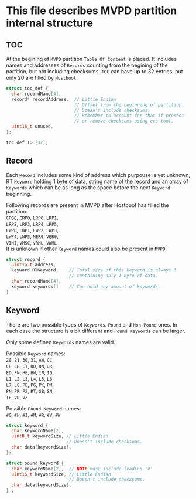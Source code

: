 # This file describes MVPD partition internal structure

## TOC
At the begining of `MVPD` partition `Table Of Content` is placed.
It includes names and addresses of `Records` counting from the begining
of the partition, but not including checksums.
`TOC` can have up to 32 entries, but only 20 are filled by `Hostboot`.

```cpp
struct toc_def {
  char recordName[4],
  record* recordAddress,  // Little Endian
                          // Offset from the beginning of partition.
                          // Doesn't include checksums.
                          // Remember to account for that if present
                          // or remove checksums using ecc tool.
  uint16_t unused,
};

toc_def TOC[32];
```

## Record
Each `Record` includes some kind of address which purpouse is yet unknown,
RT `Keyword` holding 1 byte of data, string name of the record
and an array of `Keywords` which can be as long as
the space before the next `Keyword` beginning.

Following records are present in MVPD after Hostboot has filled the partition:\
`CP00`, `CRP0`, `LRP0`, `LRP1`,\
`LRP2`, `LRP3`, `LRP4`, `LRP5`,\
`LWP0`, `LWP1`, `LWP2`, `LWP3`,\
`LWP4`, `LWP5`, `MER0`, `VER0`,\
`VINI`, `VMSC`, `VRML`, `VWML`\
It is unknown if other `Keyword` names could also be present in `MVPD`.

```cpp
struct record {
  uint16_t address,
  keyword RTKeyword,    // Total size of this keyword is always 3
                        // containing only 1 byte of data.
  char recordName[4],
  keyword keywords[]    // Can hold any amount of keywords.
}

```

## Keyword

There are two possible types of `Keywords`. `Pound` and `Non-Pound` ones.
In each case the structure is a bit different and `Pound Keywords` can be larger.

Only some defined `Keywords` names are valid.

Possible `Keyword` names:\
`20`, `21`, `30`, `31`, `AW`, `CC`,\
`CE`, `CH`, `CT`, `DD`, `DN`, `DR`,\
`ED`, `FN`, `HE`, `HW`, `IN`, `IQ`,\
`L1`, `L2`, `L3`, `L4`, `L5`, `L6`,\
`L7`, `L8`, `PB`, `PG`, `PK`, `PM`,\
`PN`, `PR`, `PZ`, `RT`, `SB`, `SN`,\
`TE`, `VD`, `VZ`

Possible `Pound Keyword` names:\
`#G`, `#H`, `#I`, `#M`, `#R`, `#V`, `#W`

```cpp
struct keyword {
  char keywordName[2],
  uint8_t keywordSize, // Little Endian
                       // Doesn't include checksums.
  char data[keywordSize],
};

struct pound_keyword {
  char keywordName[2],  // NOTE must include leading '#'
  uint16_t keywordSize, // Little Endian
                        // Doesn't include checksums.
  char data[keywordSize],
} ;
```
